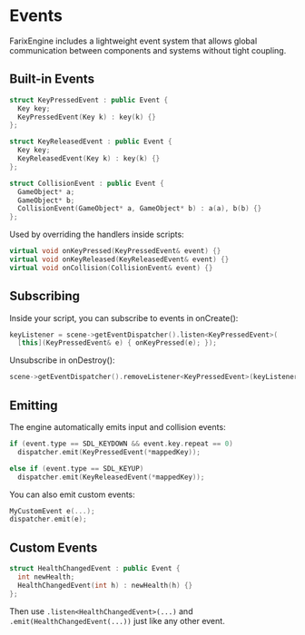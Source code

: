 # Events

FarixEngine includes a lightweight event system that allows global communication between components and systems without tight coupling.

## Built-in Events
```cpp
struct KeyPressedEvent : public Event {
  Key key;
  KeyPressedEvent(Key k) : key(k) {}
};

struct KeyReleasedEvent : public Event {
  Key key;
  KeyReleasedEvent(Key k) : key(k) {}
};

struct CollisionEvent : public Event {
  GameObject* a;
  GameObject* b;
  CollisionEvent(GameObject* a, GameObject* b) : a(a), b(b) {}
};
```
Used by overriding the handlers inside scripts:
```cpp
virtual void onKeyPressed(KeyPressedEvent& event) {}
virtual void onKeyReleased(KeyReleasedEvent& event) {}
virtual void onCollision(CollisionEvent& event) {}
```

## Subscribing
Inside your script, you can subscribe to events in onCreate():
```cpp
keyListener = scene->getEventDispatcher().listen<KeyPressedEvent>(
  [this](KeyPressedEvent& e) { onKeyPressed(e); });
```
Unsubscribe in onDestroy():
```cpp
scene->getEventDispatcher().removeListener<KeyPressedEvent>(keyListener);
```

## Emitting
The engine automatically emits input and collision events:
```cpp
if (event.type == SDL_KEYDOWN && event.key.repeat == 0)
  dispatcher.emit(KeyPressedEvent(*mappedKey));

else if (event.type == SDL_KEYUP)
  dispatcher.emit(KeyReleasedEvent(*mappedKey));
```
You can also emit custom events:
```cpp
MyCustomEvent e(...);
dispatcher.emit(e);
```

## Custom Events
```cpp
struct HealthChangedEvent : public Event {
  int newHealth;
  HealthChangedEvent(int h) : newHealth(h) {}
};
```
Then use `.listen<HealthChangedEvent>(...)` and `.emit(HealthChangedEvent(...))` just like any other event.



